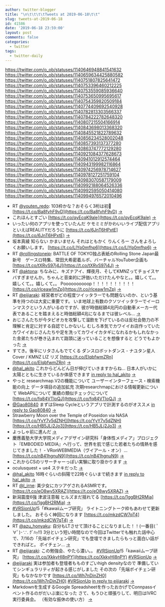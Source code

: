 ```yaml
---
author: twitter-blogger
title: "\n\t\t\t\tTweets at 2019-06-18\t\t"
slug: tweets-at-2019-06-18
id: 41586
date: '2019-06-18 23:59:00'
layout: post
comments: false
categories:
  - twitter
tags:
  - twitter-daily
---
```


https://twitter.com/o_ob/statuses/1140646948841541632 https://twitter.com/o_ob/statuses/1140659634425880582 https://twitter.com/o_ob/statuses/1140751807825641472 https://twitter.com/o_ob/statuses/1140753396460212225 https://twitter.com/o_ob/statuses/1140753559085936640 https://twitter.com/o_ob/statuses/1140753650995695617 https://twitter.com/o_ob/statuses/1140754359820509184 https://twitter.com/o_ob/statuses/1140774409692540928 https://twitter.com/o_ob/statuses/1140782813303566337 https://twitter.com/o_ob/statuses/1140784222782648320 https://twitter.com/o_ob/statuses/1140807215504166914 https://twitter.com/o_ob/statuses/1140843698013368320 https://twitter.com/o_ob/statuses/1140845521822789632 https://twitter.com/o_ob/statuses/1140856234528002048 https://twitter.com/o_ob/statuses/1140857393137377280 https://twitter.com/o_ob/statuses/1140863747772129280 https://twitter.com/o_ob/statuses/1140921084377628673 https://twitter.com/o_ob/statuses/1140941012912574464 https://twitter.com/o_ob/statuses/1140943199982116864 https://twitter.com/o_ob/statuses/1140974256978714627 https://twitter.com/o_ob/statuses/1140978127251759104 https://twitter.com/o_ob/statuses/1140983070587179009 https://twitter.com/o_ob/statuses/1140992188064526336 https://twitter.com/o_ob/statuses/1140992595050414080 https://twitter.com/o_ob/statuses/1140994976572010496  

*   RT [@youten_redo](https://twitter.com/youten_redo): 103枠かな？おそらく3桁は初🍣 [https://t.co/Ba8fvhF9vD](https://t.co/Ba8fvhF9vD) [->](https://twitter.com/o_ob/statuses/1140646948841541632)
*   これほんとすごい [https://t.co/qyEcqK9ale](https://t.co/qyEcqK9ale) [->](https://twitter.com/o_ob/statuses/1140659634425880582)
*   いったい何のアプリを使っていたんだ ケモミミがかわいいライブ配信アプリといえばREALITYだろうに [https://t.co/6JnT6HPxtE](https://t.co/6JnT6HPxtE) [->](https://twitter.com/o_ob/statuses/1140751807825641472)
*   坂本真綾 知らない かまいません それはともかく りんくろー さんをよろしくお願いします。 [https://t.co/LlYp0mfhp6](https://t.co/LlYp0mfhp6) [->](https://twitter.com/o_ob/statuses/1140753396460212225)
*   RT [@rollingstonejp](https://twitter.com/rollingstonejp): BATTLE OF TOKYO独占表紙のRolling Stone Japan最新号　ゲースロ特集、常田大希密着ルポ、バーチャルYouTuber企画も [https://t.co/tXRvS97j4J](https://t.co/tXRvS97j4J) [->](https://twitter.com/o_ob/statuses/1140753559085936640)
*   RT [@aktona](https://twitter.com/aktona): ちなみに、キズナアイ、輝夜月、そしてKMNZってチョイスヤバすぎませんか。ちゃんと音楽的に評価いただけたんやなと。。嬉しくて。。嬉しくて。。嬉しくて。。 Poooooooooop！！！！！！！！！！ [https://t.co/rIceaw1mZp](https://t.co/rIceaw1mZp) [->](https://twitter.com/o_ob/statuses/1140753650995695617)
*   RT [@eijiaraki](https://twitter.com/eijiaraki): 経営者がどの程度ツイッタラーでも問題ないのか、という基準を持つのは大変に重要です。 いま地球上有数のクソツイッタラーでイーロンマスクという人がいるのですが、彼が時価総額4兆円の自動車メーカー代表であることを踏まえると時価総額4兆になるまでは彼レベル… [->](https://twitter.com/o_ob/statuses/1140754359820509184)
*   おじさんたちが今タピオカを攻撃して溜飲を下げているのは反社会勢力の不理解と肯定に対する自認でしかないし むしろ本気でカワイイお店作っていたカワイイおじさんたちや足を洗ってカワイイカタギになれるかもしれなかった舎弟たちが巻き込まれて路頭に迷っていることを想像すると どうでもよかった [->](https://twitter.com/o_ob/statuses/1140774409692540928)
*   すてき。後半にリタさんもでてくる ダンスロボットダンス - ナユタン星人 Cover / KMNZ LIZ リズ [https://t.co/EIqbfwmZRn](https://t.co/EIqbfwmZRn) [->](https://twitter.com/o_ob/statuses/1140782813303566337)
*   [@hal_akito](https://twitter.com/hal_akito) これからどんどん日が伸びていきますからね… 日本人がいかに太陽とともに生きているか体感できます [in reply to hal_akito](https://twitter.com/hal_akito/statuses/1140714628336541697) [->](https://twitter.com/o_ob/statuses/1140784222782648320)
*   やっと researchmap.V2の機能について ユーザーインターフェース・検索機能の向上 データ項目の追加拡充 次期researchmapにおける情報更新について WebAPIについて 業績の類似チェックについて [https://t.co/fq84VTIoQJ](https://t.co/fq84VTIoQJ) [->](https://twitter.com/o_ob/statuses/1140807215504166914)
*   [@Gao80840](https://twitter.com/Gao80840) まずはSleep Cycleというアプリで計測するのがオススメ [in reply to Gao80840](https://twitter.com/Gao80840/statuses/1140657562930446336) [->](https://twitter.com/o_ob/statuses/1140843698013368320)
*   Strawberry Moon over the Temple of Poseidon via NASA [https://t.co/YyY7v5dZNH](https://t.co/YyY7v5dZNH) [https://t.co/HB5JLj2Jo3](https://t.co/HB5JLj2Jo3) [->](https://twitter.com/o_ob/statuses/1140845521822789632)
*   よっしゃ前に進んだ [->](https://twitter.com/o_ob/statuses/1140856234528002048)
*   慶應義塾大学大学院メディアデザイン研究科「身体性メディア」プロジェクト『EMBODIED MEDIA』へ行って、世界を肌で感じた若者たちの情熱を感じてきました！ - VRonWEBMEDIA（ヴイアール・オン）… [https://t.co/nB41hgnuN9](https://t.co/nB41hgnuN9) [->](https://twitter.com/o_ob/statuses/1140857393137377280)
*   これからCSのリサーチャーっぽい実験に取り掛かります [->](https://twitter.com/o_ob/statuses/1140863747772129280)
*   oculusquest + ue4 ステキだった [->](https://twitter.com/o_ob/statuses/1140921084377628673)
*   [@hal_akito](https://twitter.com/hal_akito) 16時ぐらいの斜陽で22時ぐらいまで続きます [in reply to hal_akito](https://twitter.com/hal_akito/statuses/1140936164578381824) [->](https://twitter.com/o_ob/statuses/1140941012912574464)
*   RT [@l_irne](https://twitter.com/l_irne): 美少女にカツアゲされるASMRです。 [https://t.co/eO8wy5XRAZ](https://t.co/eO8wy5XRAZ) [->](https://twitter.com/o_ob/statuses/1140943199982116864)
*   新潟震度6強 津波注意報 ヒルズまだ揺れてる [https://t.co/1ggBH2RMia](https://t.co/1ggBH2RMia) [->](https://twitter.com/o_ob/statuses/1140974256978714627)
*   [#VRSionUp](https://twitter.com/search?q=%23VRSionUp&src=hash)!5「#kawaiiムーブ研究」 ライトニングトーク枠もあわせて更新しました。 おそらく神回になります [https://t.co/mkzdCW7qT4](https://t.co/mkzdCW7qT4) [->](https://twitter.com/o_ob/statuses/1140978127251759104)
*   RT [@azu_honyaku](https://twitter.com/azu_honyaku): 自分もLTさせて頂けることになりました！！(一番目( ﾟ∀ﾟ)･∵. ｸﾞﾊｯ!!) 3分という短い時間なので今回はTwitterでも触れた話中心で、7/16の「先端ボイチェン研究」でも登壇できましたらもっと面白い話ができればと。 ボイチェン… [->](https://twitter.com/o_ob/statuses/1140983070587179009)
*   RT [@eijiaraki](https://twitter.com/eijiaraki): この勉強会、やたら濃い。。 [#VRSionUp](https://twitter.com/search?q=%23VRSionUp&src=hash)!5「kawaiiムーブ研究」 [https://t.co/XkkyHI8nPY](https://t.co/XkkyHI8nPY) [#VRSionUp](https://twitter.com/search?q=%23VRSionUp&src=hash) [->](https://twitter.com/o_ob/statuses/1140992188064526336)
*   [@eijiaraki](https://twitter.com/eijiaraki) 実は参加者も登壇者もものすごいhigh densityなので 準備していてシンギュラリティが起きる感じがしました その次の「先端ボイチェン研究」もなかなかです [https://t.co/Wh7nDinZH0](https://t.co/Wh7nDinZH0) [#VRSionUp](https://twitter.com/search?q=%23VRSionUp&src=hash) [in reply to eijiaraki](https://twitter.com/eijiaraki/statuses/1140988461651910656) [->](https://twitter.com/o_ob/statuses/1140992595050414080)
*   Markdownを生成するGoogle Spreadsheetを作ったおかげでConnpassイベント作るのがだいぶ楽になった さて、もうひと頑張りして、明日はIVRC実行委員会。 （有効な振休の使い方） [->](https://twitter.com/o_ob/statuses/1140994976572010496)